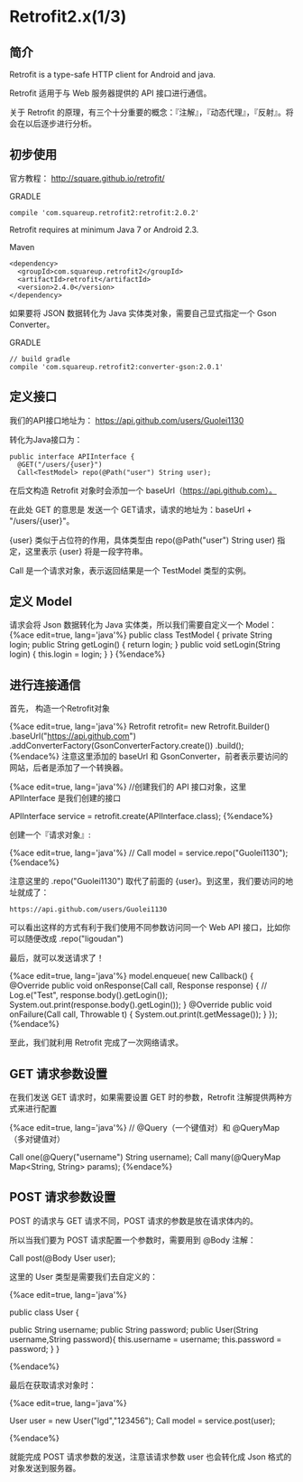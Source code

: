 # Retrofit2.x(1/3)

## 简介

Retrofit is a type-safe HTTP client for Android and java.

Retrofit 适用于与 Web 服务器提供的 API 接口进行通信。

关于 Retrofit 的原理，有三个十分重要的概念：『注解』，『动态代理』，『反射』。将会在以后逐步进行分析。

## 初步使用

官方教程： http://square.github.io/retrofit/

GRADLE
```
compile 'com.squareup.retrofit2:retrofit:2.0.2'
```

Retrofit requires at minimum Java 7 or Android 2.3.

Maven
```
<dependency>
  <groupId>com.squareup.retrofit2</groupId>
  <artifactId>retrofit</artifactId>
  <version>2.4.0</version>
</dependency>
```

如果要将 JSON 数据转化为 Java 实体类对象，需要自己显式指定一个 Gson Converter。

GRADLE
```
// build gradle
compile 'com.squareup.retrofit2:converter-gson:2.0.1'
```

## 定义接口

我们的API接口地址为：
https://api.github.com/users/Guolei1130

转化为Java接口为：
```
public interface APIInterface {
  @GET("/users/{user}")
  Call<TestModel> repo(@Path("user") String user);
```

在后文构造 Retrofit 对象时会添加一个 baseUrl（https://api.github.com）。

在此处 GET 的意思是 发送一个 GET请求，请求的地址为：baseUrl + "/users/{user}"。

{user} 类似于占位符的作用，具体类型由 repo(@Path("user") String user) 指定，这里表示 {user} 将是一段字符串。

Call<TestModel> 是一个请求对象，<TestModel>表示返回结果是一个 TestModel 类型的实例。


## 定义 Model

请求会将 Json 数据转化为 Java 实体类，所以我们需要自定义一个 Model：
{%ace edit=true, lang='java'%}
public class TestModel {
    private String login;
    public String getLogin() { return login; }
    public void setLogin(String login) { this.login = login; }
}
{%endace%}

## 进行连接通信

首先， 构造一个Retrofit对象

{%ace edit=true, lang='java'%}
Retrofit retrofit= new Retrofit.Builder()
  .baseUrl("https://api.github.com")
  .addConverterFactory(GsonConverterFactory.create())
  .build();
{%endace%}
注意这里添加的 baseUrl 和 GsonConverter，前者表示要访问的网站，后者是添加了一个转换器。

{%ace edit=true, lang='java'%}
//创建我们的 API 接口对象，这里 APIInterface 是我们创建的接口

APIInterface service = retrofit.create(APIInterface.class);
{%endace%}

创建一个『请求对象』:

{%ace edit=true, lang='java'%}
//
Call<TestModel> model = service.repo("Guolei1130");
{%endace%}

注意这里的 .repo("Guolei1130") 取代了前面的 {user}。到这里，我们要访问的地址就成了：

```
https://api.github.com/users/Guolei1130
```


可以看出这样的方式有利于我们使用不同参数访问同一个 Web API 接口，比如你可以随便改成 .repo("ligoudan")

最后，就可以发送请求了！

{%ace edit=true, lang='java'%}
model.enqueue(
new Callback<TestModel>() {
@Override
public void onResponse(Call<TestModel> call, Response<TestModel> response) {
// Log.e("Test", response.body().getLogin());
System.out.print(response.body().getLogin());
}
@Override
public void onFailure(Call<TestModel> call, Throwable t) {
System.out.print(t.getMessage());
}
});
{%endace%}



至此，我们就利用 Retrofit 完成了一次网络请求。


## GET 请求参数设置

在我们发送 GET 请求时，如果需要设置 GET 时的参数，Retrofit 注解提供两种方式来进行配置

{%ace edit=true, lang='java'%}
// @Query（一个键值对）和 @QueryMap（多对键值对）

Call<TestModel> one(@Query("username") String username);
Call<TestModel> many(@QueryMap Map<String, String> params);
{%endace%}

## POST 请求参数设置

POST 的请求与 GET 请求不同，POST 请求的参数是放在请求体内的。

所以当我们要为 POST 请求配置一个参数时，需要用到 @Body 注解：

Call<TestModel> post(@Body User user);

这里的 User 类型是需要我们去自定义的：

{%ace edit=true, lang='java'%}

public class User {

  public String username;
  public String password;
  public User(String username,String password){
    this.username = username;
    this.password = password;
  }
}

{%endace%}

最后在获取请求对象时：

{%ace edit=true, lang='java'%}

User user = new User("lgd","123456");
Call<TestModel> model = service.post(user);

{%endace%}

就能完成 POST 请求参数的发送，注意该请求参数 user 也会转化成 Json 格式的对象发送到服务器。